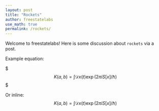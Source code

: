 ```yaml
---
layout: post
title: "Rockets"
author: freestatelabs
use_math: true
permalink: /rockets/
---
```


Welcome to freestatelabs!  Here is some discussion about `rockets` via a post.  

Example equation:  

$$$  
K(a,b) = \int \mathcal{D}x(t) \exp(2\pi i S[x]/\hbar)
$$$  
  
Or inline: $$ K(a,b) = \int \mathcal{D}x(t) \exp(2\pi i S[x]/\hbar) $$
